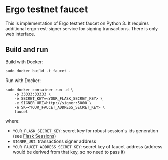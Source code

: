 # Ergo testnet faucet

This is implementation of Ergo testnet faucet on Python 3. It requires additional ergo-rest-signer service for signing transactions. There is only web interface.


## Build and run

Build with Docker:

    sudo docker build -t faucet .

Run with Docker:

    sudo docker container run -d \
        -p 33333:33333 \
        -e SECRET_KEY=<YOUR_FLASK_SECRET_KEY> \
        -e SIGNER_URI=http://signer:5000 \
        -e SK=<YOUR_FAUCET_ADDRESS_SECRET_KEY> \
        faucet

where:

- `YOUR_FLASK_SECRET_KEY`: secret key for robust session's ids generation (see [Flask Sessions](http://flask.pocoo.org/docs/1.0/quickstart/#sessions))
- `SIGNER_URI`: transactions signer address
- `YOUR_FAUCET_ADDRESS_SECRET_KEY`: secret key of faucet address (address would be derived from that key, so no need to pass it)
